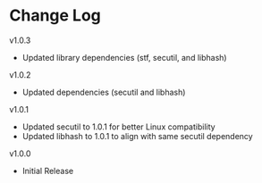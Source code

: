 # Change Log

v1.0.3

- Updated library dependencies (stf, secutil, and libhash)

v1.0.2

- Updated dependencies (secutil and libhash)

v1.0.1

- Updated secutil to 1.0.1 for better Linux compatibility
- Updated libhash to 1.0.1 to align with same secutil dependency

v1.0.0

- Initial Release
